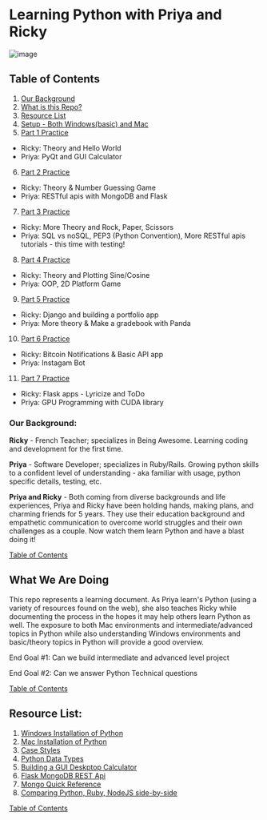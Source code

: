 # Learning Python with Priya and Ricky
![image](https://i.pinimg.com/originals/24/97/b4/2497b48e8f9778fb8463c525e14794f9.gif)

## Table of Contents
1. [Our Background](#our-background)
2. [What is this Repo?](#what-we-are-doing)
3. [Resource List](#resource-list)
4. [Setup - Both Windows(basic) and Mac](lessons/1setup.md)
5. [Part 1 Practice](lessons/2part_1.md)
  - Ricky: Theory and Hello World
  - Priya: PyQt and GUI Calculator
6. [Part 2 Practice](lessons/3part_2.md)
  - Ricky: Theory & Number Guessing Game
  - Priya: RESTful apis with MongoDB and Flask
7. [Part 3 Practice](lessons/4part_3.md)
  - Ricky: More Theory and Rock, Paper, Scissors
  - Priya: SQL vs noSQL, PEP3 (Python Convention), More RESTful apis tutorials - this time with testing!
8. [Part 4 Practice]()
  - Ricky: Theory and Plotting Sine/Cosine
  - Priya: OOP, 2D Platform Game
9. [Part 5 Practice]()
  - Ricky: Django and building a portfolio app
  - Priya: More theory & Make a gradebook with Panda
10. [Part 6 Practice]()
  - Ricky: Bitcoin Notifications & Basic API app
  - Priya: Instagam Bot
11. [Part 7 Practice]()
  - Ricky: Flask apps - Lyricize and ToDo
  - Priya: GPU Programming with CUDA library

### Our Background:
**Ricky** - French Teacher; specializes in Being Awesome. Learning coding and development for the first time.

**Priya** - Software Developer; specializes in Ruby/Rails. Growing python skills to a confident level of understanding - aka familiar with usage, python specific details, testing, etc.

**Priya and Ricky** - Both coming from diverse backgrounds and life experiences, Priya and Ricky have been holding hands, making plans, and charming friends for 5 years. They use their education background and empathetic communication to overcome world struggles and their own challenges as a couple. Now watch them learn Python and have a blast doing it!

[Table of Contents](#table-of-contents)

## What We Are Doing
This repo represents a learning document. As Priya learn's Python (using a variety of resources found on the web), she also teaches Ricky while documenting the process in the hopes it may help others learn Python as well. The exposure to both Mac environments and intermediate/advanced topics in Python while also understanding Windows environments and basic/theory topics in Python will provide a good overview.

End Goal #1: Can we build intermediate and advanced level project

End Goal #2: Can we answer Python Technical questions

[Table of Contents](#table-of-contents)

## Resource List:
1. [Windows Installation of Python](https://docs.microsoft.com/en-us/windows/python/beginners)
1. [Mac Installation of Python](https://docs.python-guide.org/starting/install3/osx/)
1. [Case Styles](https://medium.com/better-programming/string-case-styles-camel-pascal-snake-and-kebab-case-981407998841)
1. [Python Data Types](https://www.w3schools.com/python/python_datatypes.asp)
1. [Building a GUI Deskptop Calculator](https://realpython.com/python-pyqt-gui-calculator/)
1. [Flask MongoDB REST Api](https://dev.to/paurakhsharma/flask-rest-api-part-0-setup-basic-crud-api-4650)
1. [Mongo Quick Reference](https://docs.mongodb.com/manual/reference/mongo-shell/)
1. [Comparing Python, Ruby, NodeJS side-by-side](https://hyperpolyglot.org/scripting)

[Table of Contents](#table-of-contents)
